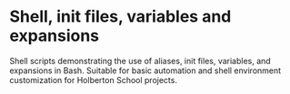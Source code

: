 # Shell, init files, variables and expansions

Shell scripts demonstrating the use of aliases, init files, variables, and expansions in Bash.
Suitable for basic automation and shell environment customization for Holberton School projects.
